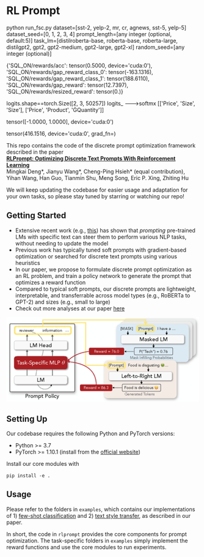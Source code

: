 # RL Prompt

python run_fsc.py dataset=[sst-2, yelp-2, mr, cr, agnews, sst-5, yelp-5] dataset_seed=[0, 1, 2, 3, 4] prompt_length=[any integer (optional, default:5)] task_lm=[distilroberta-base, roberta-base, roberta-large, distilgpt2, gpt2, gpt2-medium, gpt2-large, gpt2-xl] random_seed=[any integer (optional)]


{'SQL_ON/rewards/acc': tensor(0.5000, device='cuda:0'), 'SQL_ON/rewards/gap_reward_class_0': tensor(-163.1316), 'SQL_ON/rewards/gap_reward_class_1': tensor(188.6110), 'SQL_ON/rewards/gap_reward': tensor(12.7397), 'SQL_ON/rewards/resized_reward': tensor(0.)}

logits.shape==torch.Size([2, 3, 50257])
logits_   --->softmx
[['Price', 'Size', 'Size'], ['Price', 'Product', 'ĠQuantity']]

tensor([-1.0000,  1.0000], device='cuda:0')

tensor(416.1516, device='cuda:0', grad_fn=<MeanBackward1>)


This repo contains the code of the discrete prompt optimization framework described in the paper \
**[RLPrompt: Optimizing Discrete Text Prompts With Reinforcement Learning](https://arxiv.org/abs/2205.12548)** \
Mingkai Deng*,   Jianyu Wang*,   Cheng-Ping Hsieh* (equal contribution),   Yihan Wang,   Han Guo,   Tianmin Shu,   Meng Song,   Eric P. Xing,   Zhiting Hu 

We will keep updating the codebase for easier usage and adaptation for your own tasks, so please stay tuned by starring or watching our repo! 

## Getting Started

* Extensive recent work (e.g., [this](https://arxiv.org/abs/2107.13586)) has shown that *prompting* pre-trained LMs with specific text can steer them to perform various NLP tasks, without needing to update the model
* Previous work has typically tuned soft prompts with gradient-based optimization or searched for discrete text prompts using various heuristics
* In our paper, we propose to formulate discrete prompt optimization as an RL problem, and train a policy network to generate the prompt that optimizes a reward function
* Compared to typical soft prompts, our discrete prompts are lightweight, interpretable, and transferrable across model types (e.g., RoBERTa to GPT-2) and sizes (e.g., small to large)
* Check out more analyses at our paper [here](https://arxiv.org/abs/2205.12548)

![](figure.png)

## Setting Up

Our codebase requires the following Python and PyTorch versions: 
* Python >= 3.7
* PyTorch >= 1.10.1 (install from the [official website](https://pytorch.org/get-started/locally/))

Install our core modules with
```
pip install -e .
```

## Usage

Please refer to the folders in `examples`, which contains our implementations of 1) [few-shot classification](https://github.com/mingkaid/rl-prompt/tree/main/examples/few-shot-classification) and 2) [text style transfer](https://github.com/mingkaid/rl-prompt/tree/main/examples/text-style-transfer), as described in our paper.  

In short, the code in `rlprompt` provides the core components for prompt optimization. The task-specific folders in `examples` simply implement the reward functions and use the core modules to run experiments.  
